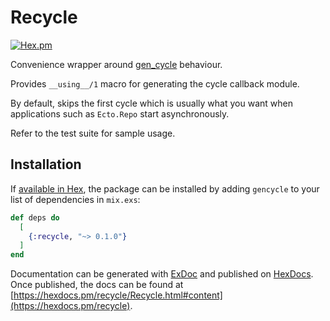 # Recycle

[![Hex.pm](https://img.shields.io/hexpm/v/recycle.svg)](https://hex.pm/packages/recycle)

Convenience wrapper around [gen_cycle](https://hex.pm/packages/gen_cycle) behaviour.

Provides `__using__/1` macro for generating the cycle callback module.

By default, skips the first cycle which is usually what you want when
applications such as `Ecto.Repo` start asynchronously.

Refer to the test suite for sample usage.

## Installation

If [available in Hex](https://hex.pm/docs/publish), the package can be installed
by adding `gencycle` to your list of dependencies in `mix.exs`:

```elixir
def deps do
  [
    {:recycle, "~> 0.1.0"}
  ]
end
```

Documentation can be generated with [ExDoc](https://github.com/elixir-lang/ex_doc)
and published on [HexDocs](https://hexdocs.pm). Once published, the docs can
be found at [https://hexdocs.pm/recycle/Recycle.html#content](https://hexdocs.pm/recycle).

